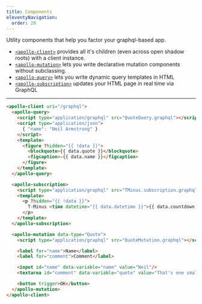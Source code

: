 ```yaml
---
title: Components
eleventyNavigation:
  order: 20
---
```


Utility components that help you factor your graphql-based app.

<npm-snippets npm="npm i -S @apollo-elements/components"
              yarn="yarn add @apollo-elements/components"
              pnpm="pnpm add @apollo-elements/components"></npm-snippets>

- [`<apollo-client>`](./apollo-client/) provides all it's children (even across open shadow roots) with a client instance.
- [`<apollo-mutation>`](./apollo-mutation/) lets you write declarative mutation components without subclassing.
- [`<apollo-query>`](./apollo-query/) lets you write dynamic query templates in HTML
- [`<apollo-subscription>`](./apollo-subscription/) updates your HTML page in real time via GraphQL

-----

<code-copy webc:raw>

```html
<apollo-client uri="/graphql">
  <apollo-query>
    <script type="application/graphql" src="QuoteQuery.graphql"></script>
    <script type="application/json">
      { "name": "Neil Armstrong" }
    </script>
    <template>
      <figure ?hidden="{{ !data }}">
        <blockquote>{{ data.quote }}</blockquote>
        <figcaption>—{{ data.name }}</figcaption>
      </figure>
    </template>
  </apollo-query>

  <apollo-subscription>
    <script type="application/graphql" src="TMinus.subscription.graphql"></script>
    <template>
      <p ?hidden="{{ !data }}">
        T-Minus <time datetime="{{ data.datetime }}">{{ data.countdown }}</time>
      </p>
    </template>
  </apollo-subscription>

  <apollo-mutation data-type="Quote">
    <script type="application/graphql" src="QuoteMutation.graphql"></script>

    <label for="name">Name</label>
    <label for="comment">Comment</label>

    <input id="name" data-variable="name" value="Neil"/>
    <textarea id="comment" data-variable="quote" value="That's one small step..."></textarea>

    <button trigger>OK</button>
  </apollo-mutation>
</apollo-client>
```

</code-copy>
